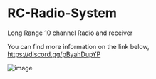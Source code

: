 # RC-Radio-System
Long Range 10 channel Radio and receiver

You can find more information on the link below,
https://discord.gg/pByahDupYP

![image](https://github.com/guser210/RC-Radio-System/assets/6046585/ed809c56-67ba-475f-8124-849b1af3345a)
